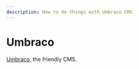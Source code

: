 ```yaml
---
description: How to do things with Umbraco CMS
---
```


# Umbraco

[Umbraco,](https://www.umbraco.com) the friendly CMS. 



